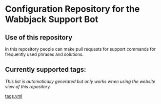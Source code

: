 # Configuration Repository for the Wabbjack Support Bot

## Use of this repository

In this repository people can make pull requests for support commands for frequently used phrases and solutions.

## Currently supported tags:

*This list is automatically generated but only works when using the website view of this repository.*

[tags.yml](tags.yml)

<script>
async function fetchYAMLAndProcess(url) {
    try {
        const response = await fetch(url);
        const text = await response.text();
        const lines = text.split('\n');
        let output = '';

        lines.forEach(line => {
            line = line.trim();
            if (line.startsWith('#')) {
                const commentText = line.substring(1).trim();
                output += `<h3>${commentText}</h3>\n`;
            } else if (line.includes(':')) {
                const [key, value] = line.split(':').map(part => part.trim());
                if (value.startsWith('text:')) {
                    const url = value.substring(5).trim();
                    const href = url.replace(/^(https:\/\/raw\.githubusercontent\.com\/wabbajack-tools\/discord_bot_tags\/(refs\/heads\/main|main)\/)/, '');
                    output += `<a href="${href}">${key}</a>\n`;
                }
            }
        });

        document.getElementsByClassName("markdown-body") += output; // Append the output to the body
    } catch (error) {
        console.error('Error fetching or processing the YAML file:', error);
    }
}

fetchYAMLAndProcess('https://www.wabbajack.org/discord_bot_tags/tags.yaml');
</script>
